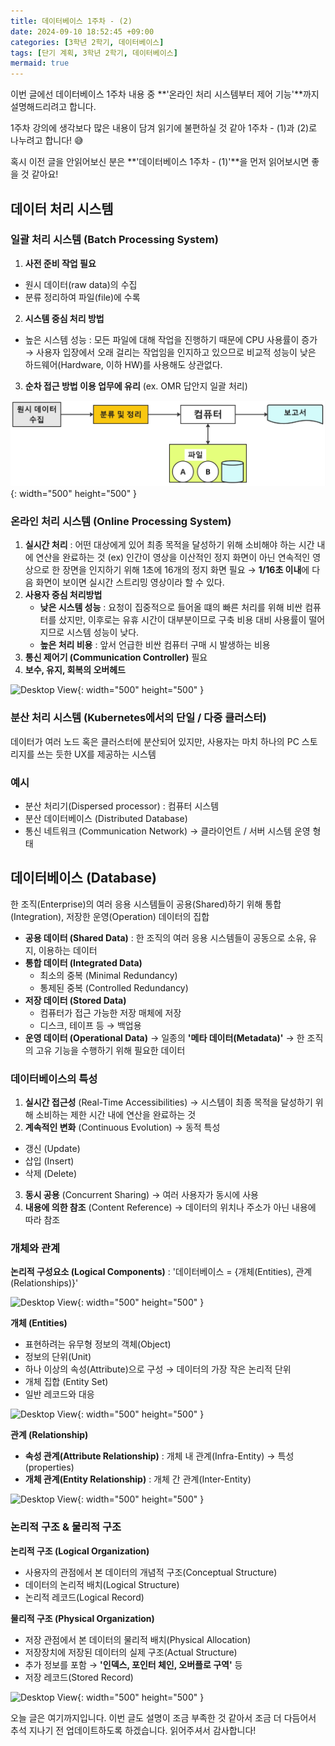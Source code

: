 ```yaml
---
title: 데이터베이스 1주차 - (2)
date: 2024-09-10 18:52:45 +09:00
categories: [3학년 2학기, 데이터베이스]
tags: [단기 계획, 3학년 2학기, 데이터베이스]
mermaid: true
---
```


이번 글에선 데이터베이스 1주차 내용 중 **'온라인 처리 시스템부터 제어 기능'**까지 설명해드리려고 합니다.

1주차 강의에 생각보다 많은 내용이 담겨 읽기에 불편하실 것 같아 1주차 - (1)과 (2)로 나누려고 합니다! 😅

혹시 이전 글을 안읽어보신 분은 **'데이터베이스 1주차 - (1)'**을 먼저 읽어보시면 좋을 것 같아요!

## **데이터 처리 시스템**

### **일괄 처리 시스템 (Batch Processing System)**

1. **사전 준비 작업 필요**

- 원시 데이터(raw data)의 수집
- 분류 정리하여 파일(file)에 수록

2. **시스템 중심 처리 방법**

- 높은 시스템 성능 : 모든 파일에 대해 작업을 진행하기 때문에 CPU 사용률이 증가
  → 사용자 입장에서 오래 걸리는 작업임을 인지하고 있으므로 비교적 성능이 낮은 하드웨어(Hardware, 이하 HW)를 사용해도 상관없다.

3. **순차 접근 방법 이용 업무에 유리** (ex. OMR 답안지 일괄 처리)

![Desktop View](/assets/img/database/batch-processing-system.jpg){: width="500" height="500" }

### **온라인 처리 시스템 (Online Processing System)**

1. **실시간 처리** : 어떤 대상에게 있어 최종 목적을 달성하기 위해 소비해야 하는 시간 내에 연산을 완료하는 것
   (ex) 인간이 영상을 이산적인 정지 화면이 아닌 연속적인 영상으로 한 장면을 인지하기 위해 1초에 16개의 정지 화면 필요
   → **1/16초 이내**에 다음 화면이 보이면 실시간 스트리밍 영상이라 할 수 있다.
2. **사용자 중심 처리방법**
   - **낮은 시스템 성능** : 요청이 집중적으로 들어올 떄의 빠른 처리를 위해 비싼 컴퓨터를 샀지만, 이후로는 유휴 시간이 대부분이므로 구축 비용 대비 사용률이 떨어지므로 시스템 성능이 낮다.
   - **높은 처리 비용** : 앞서 언급한 비싼 컴퓨터 구매 시 발생하는 비용
3. **통신 제어기 (Communication Controller)** 필요
4. **보수, 유지, 회복의 오버헤드**

![Desktop View](/assets/img/database/online-processing-system.jpg){: width="500" height="500" }

### **분산 처리 시스템** (Kubernetes에서의 단일 / 다중 클러스터)

데이터가 여러 노드 혹은 클러스터에 분산되어 있지만, 사용자는 마치 하나의 PC 스토리지를 쓰는 듯한 UX를 제공하는 시스템

### 예시

- 분산 처리기(Dispersed processor) : 컴퓨터 시스템
- 분산 데이터베이스 (Distributed Database)
- 통신 네트워크 (Communication Network)
  → 클라이언트 / 서버 시스템 운영 형태

## 데이터베이스 (Database)

한 조직(Enterprise)의 여러 응용 시스템들이 공용(Shared)하기 위해 통합(Integration), 저장한 운영(Operation) 데이터의 집합

- **공용 데이터 (Shared Data)** : 한 조직의 여러 응용 시스템들이 공동으로 소유, 유지, 이용하는 데이터
- **통합 데이터 (Integrated Data)**
  - 최소의 중복 (Minimal Redundancy)
  - 통제된 중복 (Controlled Redundancy)
- **저장 데이터 (Stored Data)**
  - 컴퓨터가 접근 가능한 저장 매체에 저장
  - 디스크, 테이프 등 → 백업용
- **운영 데이터 (Operational Data)** → 일종의 **'메타 데이터(Metadata)'**
  → 한 조직의 고유 기능을 수행하기 위해 필요한 데이터

### **데이터베이스의 특성**

1. **실시간 접근성** (Real-Time Accessibilities)
   → 시스템이 최종 목적을 달성하기 위해 소비하는 제한 시간 내에 연산을 완료하는 것
2. **계속적인 변화** (Continuous Evolution) → 동적 특성

- 갱신 (Update)
- 삽입 (Insert)
- 삭제 (Delete)

3. **동시 공용** (Concurrent Sharing)
   → 여러 사용자가 동시에 사용
4. **내용에 의한 참조** (Content Reference)
   → 데이터의 위치나 주소가 아닌 내용에 따라 참조

### **개체와 관계**

**논리적 구성요소 (Logical Components)** : '데이터베이스 = {개체(Entities), 관계(Relationships)}'

![Desktop View](/assets/img/database/database-property.jpg){: width="500" height="500" }

**개체 (Entities)**

- 표현하려는 유무형 정보의 객체(Object)
- 정보의 단위(Unit)
- 하나 이상의 속성(Attribute)으로 구성 → 데이터의 가장 작은 논리적 단위
- 개체 집합 (Entity Set)
- 일반 레코드와 대응

![Desktop View](/assets/img/database/entity.jpg){: width="500" height="500" }

**관계 (Relationship)**

- **속성 관계(Attribute Relationship)** : 개체 내 관계(Infra-Entity) → 특성(properties)
- **개체 관계(Entity Relationship)** : 개체 간 관계(Inter-Entity)

![Desktop View](/assets/img/database/relationship.jpg){: width="500" height="500" }

### **논리적 구조 & 물리적 구조**

**논리적 구조 (Logical Organization)**

- 사용자의 관점에서 본 데이터의 개념적 구조(Conceptual Structure)
- 데이터의 논리적 배치(Logical Structure)
- 논리적 레코드(Logical Record)

**물리적 구조 (Physical Organization)**

- 저장 관점에서 본 데이터의 물리적 배치(Physical Allocation)
- 저장장치에 저장된 데이터의 실제 구조(Actual Structure)
- 추가 정보를 포함 → **'인덱스, 포인터 체인, 오버플로 구역'** 등
- 저장 레코드(Stored Record)

![Desktop View](/assets/img/database/logical-physical-organization.jpg){: width="500" height="500" }

오늘 글은 여기까지입니다. 이번 글도 설명이 조금 부족한 것 같아서 조금 더 다듬어서 추석 지나기 전 업데이트하도록 하겠습니다. 읽어주셔서 감사합니다!
